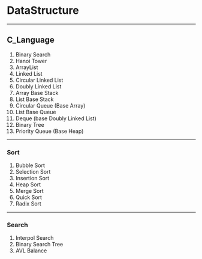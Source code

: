 # DataStructure

---

## C_Language

1. Binary Search
2. Hanoi Tower
3. ArrayList
4. Linked List
5. Circular Linked List
6. Doubly Linked List
7. Array Base Stack
8. List Base Stack
9. Circular Queue (Base Array)
10. List Base Queue
11. Deque (base Doubly Linked List)
12. Binary Tree
13. Priority Queue (Base Heap)

---
### Sort
1. Bubble Sort
2. Selection Sort
3. Insertion Sort
4. Heap Sort
5. Merge Sort
6. Quick Sort
7. Radix Sort

---
### Search
1. Interpol Search
2. Binary Search Tree
3. AVL Balance